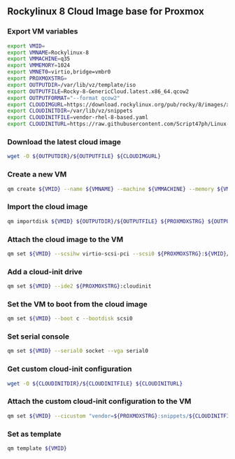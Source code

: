 ## Rockylinux 8 Cloud Image base for Proxmox

### Export VM variables

```bash
export VMID=
export VMNAME=Rockylinux-8
export VMMACHINE=q35
export VMMEMORY=1024
export VMNET0=virtio,bridge=vmbr0
export PROXMOXSTRG=
export OUTPUTDIR=/var/lib/vz/template/iso
export OUTPUTFILE=Rocky-8-GenericCloud.latest.x86_64.qcow2
export OUTPUTFORMAT="--format qcow2"
export CLOUDIMGURL=https://download.rockylinux.org/pub/rocky/8/images/x86_64/Rocky-8-GenericCloud.latest.x86_64.qcow2
export CLOUDINITDIR=/var/lib/vz/snippets
export CLOUDINITFILE=vendor-rhel-8-based.yaml
export CLOUDINITURL=https://raw.githubusercontent.com/Script47ph/Linux-Docs/main/Linux/Setup/Debian/Private-Cloud/Proxmox-Virtual-Environment/cloud-init/rhel-based/vendor-rhel-8-based.yml
```

### Download the latest cloud image

```bash
wget -O ${OUTPUTDIR}/${OUTPUTFILE} ${CLOUDIMGURL}
```

### Create a new VM

```bash
qm create ${VMID} --name ${VMNAME} --machine ${VMMACHINE} --memory ${VMMEMORY} --net0 ${VMNET0}
```

### Import the cloud image

```bash
qm importdisk ${VMID} ${OUTPUTDIR}/${OUTPUTFILE} ${PROXMOXSTRG} ${OUTPUTFORMAT}
```

### Attach the cloud image to the VM

```bash
qm set ${VMID} --scsihw virtio-scsi-pci --scsi0 ${PROXMOXSTRG}:${VMID}/vm-${VMID}-disk-0.qcow2
```

### Add a cloud-init drive

```bash
qm set ${VMID} --ide2 ${PROXMOXSTRG}:cloudinit
```

### Set the VM to boot from the cloud image

```bash
qm set ${VMID} --boot c --bootdisk scsi0
```

### Set serial console

```bash
qm set ${VMID} --serial0 socket --vga serial0
```

### Get custom cloud-init configuration

```bash
wget -O ${CLOUDINITDIR}/${CLOUDINITFILE} ${CLOUDINITURL}
```

### Attach the custom cloud-init configuration to the VM

```bash
qm set ${VMID} --cicustom "vendor=${PROXMOXSTRG}:snippets/${CLOUDINITFILE}"
```

### Set as template

```bash
qm template ${VMID}
```